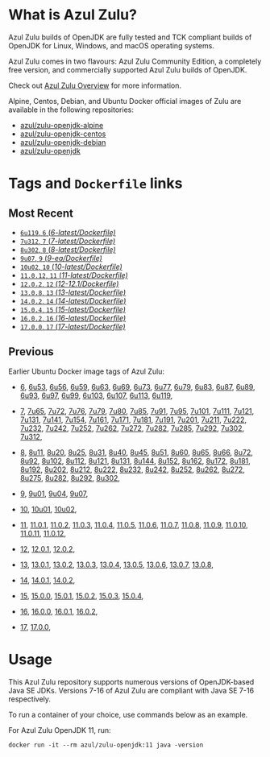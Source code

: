 What is Azul Zulu? 
======================================

Azul Zulu builds of OpenJDK are fully tested and TCK compliant builds of OpenJDK for Linux, Windows, and macOS operating systems.

Azul Zulu comes in two flavours: Azul Zulu Community Edition, a completely free version, and commercially supported Azul Zulu builds of OpenJDK.

Check out [Azul Zulu Overview][3] for more information.

Alpine, Centos, Debian, and Ubuntu Docker official images of Zulu are available in the following repositories:

  * [azul/zulu-openjdk-alpine][4]
  * [azul/zulu-openjdk-centos][5]
  * [azul/zulu-openjdk-debian][6]
  * [azul/zulu-openjdk][7]

Tags and `Dockerfile` links
===========================

Most Recent
-----------

  * [`6u119`, `6` (*6-latest/Dockerfile)*][10]
  * [`7u312`, `7` (*7-latest/Dockerfile)*][29]
  * [`8u302`, `8` (*8-latest/Dockerfile)*][61]
  * [`9u07`, `9` (*9-ea/Dockerfile)*][96]
  * [`10u02`, `10` (*10-latest/Dockerfile)*][100]
  * [`11.0.12`, `11` (*11-latest/Dockerfile)*][103]
  * [`12.0.2`, `12` (*12-12.1/Dockerfile)*][116]
  * [`13.0.8`, `13` (*13-latest/Dockerfile)*][119]
  * [`14.0.2`, `14` (*14-latest/Dockerfile)*][128]
  * [`15.0.4`, `15` (*15-latest/Dockerfile)*][131]
  * [`16.0.2`, `16` (*16-latest/Dockerfile)*][137]
  * [`17.0.0`, `17` (*17-latest/Dockerfile)*][141]

Previous
--------

Earlier Ubuntu Docker image tags of Azul Zulu:

  * [6][10],
  [6u53][11],
  [6u56][12],
  [6u59][13],
  [6u63][14],
  [6u69][15],
  [6u73][16],
  [6u77][17],
  [6u79][18],
  [6u83][19],
  [6u87][20],
  [6u89][21],
  [6u93][22],
  [6u97][23],
  [6u99][24],
  [6u103][25],
  [6u107][26],
  [6u113][27],
  [6u119][28],
  
  * [7][29],
  [7u65][30],
  [7u72][31],
  [7u76][32],
  [7u79][33],
  [7u80][34],
  [7u85][35],
  [7u91][36],
  [7u95][37],
  [7u101][38],
  [7u111][39],
  [7u121][40],
  [7u131][41],
  [7u141][42],
  [7u154][43],
  [7u161][44],
  [7u171][45],
  [7u181][46],
  [7u191][47],
  [7u201][48],
  [7u211][49],
  [7u222][50],
  [7u232][51],
  [7u242][52],
  [7u252][53],
  [7u262][54],
  [7u272][55],
  [7u282][56],
  [7u285][57],
  [7u292][58],
  [7u302][59],
  [7u312][60],
  
  * [8][61],
  [8u11][62],
  [8u20][63],
  [8u25][64],
  [8u31][65],
  [8u40][66],
  [8u45][67],
  [8u51][68],
  [8u60][69],
  [8u65][70],
  [8u66][71],
  [8u72][72],
  [8u92][73],
  [8u102][74],
  [8u112][75],
  [8u121][76],
  [8u131][77],
  [8u144][78],
  [8u152][79],
  [8u162][80],
  [8u172][81],
  [8u181][82],
  [8u192][83],
  [8u202][84],
  [8u212][85],
  [8u222][86],
  [8u232][87],
  [8u242][88],
  [8u252][89],
  [8u262][90],
  [8u272][91],
  [8u275][92],
  [8u282][93],
  [8u292][94],
  [8u302][95],
  
  * [9][96],
  [9u01][97],
  [9u04][98],
  [9u07][99],
  
  * [10][100],
  [10u01][101],
  [10u02][102],
  
  * [11][103],
  [11.0.1][104],
  [11.0.2][105],
  [11.0.3][106],
  [11.0.4][107],
  [11.0.5][108],
  [11.0.6][109],
  [11.0.7][110],
  [11.0.8][111],
  [11.0.9][112],
  [11.0.10][113],
  [11.0.11][114],
  [11.0.12][115],
  
  * [12][116],
  [12.0.1][117],
  [12.0.2][118],
  
  * [13][119],
  [13.0.1][120],
  [13.0.2][121],
  [13.0.3][122],
  [13.0.4][123],
  [13.0.5][124],
  [13.0.6][125],
  [13.0.7][126],
  [13.0.8][127],
  
  * [14][128],
  [14.0.1][129],
  [14.0.2][130],
  
  * [15][131],
  [15.0.0][132],
  [15.0.1][133],
  [15.0.2][134],
  [15.0.3][135],
  [15.0.4][136],
  
  * [16][137],
  [16.0.0][138],
  [16.0.1][139],
  [16.0.2][140],
  
  * [17][141],
  [17.0.0][142],
  

Usage
=====

This Azul Zulu repository supports numerous versions of OpenJDK-based Java SE JDKs. Versions 7-16 of Azul Zulu are compliant with Java SE 7-16 respectively.

To run a container of your choice, use commands below as an example.

For Azul Zulu OpenJDK 11, run:

    docker run -it --rm azul/zulu-openjdk:11 java -version

  [1]: https://www.azul.com/files/ZuluDocker60.gif
  [2]: https://www.azul.com/
  [3]: https://www.azul.com/products/zulu-community/
  [4]: https://hub.docker.com/r/azul/zulu-openjdk-alpine
  [5]: https://hub.docker.com/r/azul/zulu-openjdk-centos
  [6]: https://hub.docker.com/r/azul/zulu-openjdk-debian
  [7]: https://hub.docker.com/r/azul/zulu-openjdk


  [10]: https://github.com/zulu-openjdk/zulu-openjdk/blob/master/centos/6-latest/Dockerfile
  [11]: https://github.com/zulu-openjdk/zulu-openjdk/blob/master/centos/6u53-6.5.0.2/Dockerfile
  [12]: https://github.com/zulu-openjdk/zulu-openjdk/blob/master/centos/6u56-6.6.0.1/Dockerfile
  [13]: https://github.com/zulu-openjdk/zulu-openjdk/blob/master/centos/6u59-6.7.0.2/Dockerfile
  [14]: https://github.com/zulu-openjdk/zulu-openjdk/blob/master/centos/6u63-6.8.0.1/Dockerfile
  [15]: https://github.com/zulu-openjdk/zulu-openjdk/blob/master/centos/6u69-6.9.0.3/Dockerfile
  [16]: https://github.com/zulu-openjdk/zulu-openjdk/blob/master/centos/6u73-6.10.0.3/Dockerfile
  [17]: https://github.com/zulu-openjdk/zulu-openjdk/blob/master/centos/6u77-6.11.0.2/Dockerfile
  [18]: https://github.com/zulu-openjdk/zulu-openjdk/blob/master/centos/6u79-6.12.0.2/Dockerfile
  [19]: https://github.com/zulu-openjdk/zulu-openjdk/blob/master/centos/6u83-6.13.0.7/Dockerfile
  [20]: https://github.com/zulu-openjdk/zulu-openjdk/blob/master/centos/6u87-6.14.0.1/Dockerfile
  [21]: https://github.com/zulu-openjdk/zulu-openjdk/blob/master/centos/6u89-6.15.0.1/Dockerfile
  [22]: https://github.com/zulu-openjdk/zulu-openjdk/blob/master/centos/6u93-6.16.0.1/Dockerfile
  [23]: https://github.com/zulu-openjdk/zulu-openjdk/blob/master/centos/6u97-6.17.0.1/Dockerfile
  [24]: https://github.com/zulu-openjdk/zulu-openjdk/blob/master/centos/6u99-6.18.0.3/Dockerfile
  [25]: https://github.com/zulu-openjdk/zulu-openjdk/blob/master/centos/6u103-6.19.0.1/Dockerfile
  [26]: https://github.com/zulu-openjdk/zulu-openjdk/blob/master/centos/6u107-6.20.0.1/Dockerfile
  [27]: https://github.com/zulu-openjdk/zulu-openjdk/blob/master/centos/6u113-6.21.0.3/Dockerfile
  [28]: https://github.com/zulu-openjdk/zulu-openjdk/blob/master/centos/6u119-6.22.0.3/Dockerfile
  
  [29]: https://github.com/zulu-openjdk/zulu-openjdk/blob/master/centos/7-latest/Dockerfile
  [30]: https://github.com/zulu-openjdk/zulu-openjdk/blob/master/centos/7u65-7.6.0.1/Dockerfile
  [31]: https://github.com/zulu-openjdk/zulu-openjdk/blob/master/centos/7u72-7.7.0.1/Dockerfile
  [32]: https://github.com/zulu-openjdk/zulu-openjdk/blob/master/centos/7u76-7.8.0.3/Dockerfile
  [33]: https://github.com/zulu-openjdk/zulu-openjdk/blob/master/centos/7u79-7.9.0.2/Dockerfile
  [34]: https://github.com/zulu-openjdk/zulu-openjdk/blob/master/centos/7u80-7.10.0.1/Dockerfile
  [35]: https://github.com/zulu-openjdk/zulu-openjdk/blob/master/centos/7u85-7.11.0.3/Dockerfile
  [36]: https://github.com/zulu-openjdk/zulu-openjdk/blob/master/centos/7u91-7.12.0.3/Dockerfile
  [37]: https://github.com/zulu-openjdk/zulu-openjdk/blob/master/centos/7u95-7.13.0.1/Dockerfile
  [38]: https://github.com/zulu-openjdk/zulu-openjdk/blob/master/centos/7u101-7.14.0.5/Dockerfile
  [39]: https://github.com/zulu-openjdk/zulu-openjdk/blob/master/centos/7u111-7.15.0.5/Dockerfile
  [40]: https://github.com/zulu-openjdk/zulu-openjdk/blob/master/centos/7u121-7.16.0.1/Dockerfile
  [41]: https://github.com/zulu-openjdk/zulu-openjdk/blob/master/centos/7u131-7.17.0.5/Dockerfile
  [42]: https://github.com/zulu-openjdk/zulu-openjdk/blob/master/centos/7u141-7.18.0.3/Dockerfile
  [43]: https://github.com/zulu-openjdk/zulu-openjdk/blob/master/centos/7u154-7.20.0.3/Dockerfile
  [44]: https://github.com/zulu-openjdk/zulu-openjdk/blob/master/centos/7u161-7.21.0.3/Dockerfile
  [45]: https://github.com/zulu-openjdk/zulu-openjdk/blob/master/centos/7u171-7.22.0.3/Dockerfile
  [46]: https://github.com/zulu-openjdk/zulu-openjdk/blob/master/centos/7u181-7.23.0.1/Dockerfile
  [47]: https://github.com/zulu-openjdk/zulu-openjdk/blob/master/centos/7u191-7.24.0.1/Dockerfile
  [48]: https://github.com/zulu-openjdk/zulu-openjdk/blob/master/centos/7u201-7.25.0.5/Dockerfile
  [49]: https://github.com/zulu-openjdk/zulu-openjdk/blob/master/centos/7u211-7.27.0.1/Dockerfile
  [50]: https://github.com/zulu-openjdk/zulu-openjdk/blob/master/centos/7u222-7.29.0.5/Dockerfile
  [51]: https://github.com/zulu-openjdk/zulu-openjdk/blob/master/centos/7u232-7.31.0.5/Dockerfile
  [52]: https://github.com/zulu-openjdk/zulu-openjdk/blob/master/centos/7u242-7.34.0.5/Dockerfile
  [53]: https://github.com/zulu-openjdk/zulu-openjdk/blob/master/centos/7u252-7.36.0.5/Dockerfile
  [54]: https://github.com/zulu-openjdk/zulu-openjdk/blob/master/centos/7u262-7.38.0.11/Dockerfile
  [55]: https://github.com/zulu-openjdk/zulu-openjdk/blob/master/centos/7u272-7.40.0.15/Dockerfile
  [56]: https://github.com/zulu-openjdk/zulu-openjdk/blob/master/centos/7u282-7.42.0.13/Dockerfile
  [57]: https://github.com/zulu-openjdk/zulu-openjdk/blob/master/centos/7u285-7.42.0.51/Dockerfile
  [58]: https://github.com/zulu-openjdk/zulu-openjdk/blob/master/centos/7u292-7.44.0.11/Dockerfile
  [59]: https://github.com/zulu-openjdk/zulu-openjdk/blob/master/centos/7u302-7.46.0.11/Dockerfile
  [60]: https://github.com/zulu-openjdk/zulu-openjdk/blob/master/centos/7u312-7.48.0.11/Dockerfile
  
  [61]: https://github.com/zulu-openjdk/zulu-openjdk/blob/master/centos/8-latest/Dockerfile
  [62]: https://github.com/zulu-openjdk/zulu-openjdk/blob/master/centos/8u11-8.2.0.1/Dockerfile
  [63]: https://github.com/zulu-openjdk/zulu-openjdk/blob/master/centos/8u20-8.3.0.1/Dockerfile
  [64]: https://github.com/zulu-openjdk/zulu-openjdk/blob/master/centos/8u25-8.4.0.1/Dockerfile
  [65]: https://github.com/zulu-openjdk/zulu-openjdk/blob/master/centos/8u31-8.5.0.1/Dockerfile
  [66]: https://github.com/zulu-openjdk/zulu-openjdk/blob/master/centos/8u40-8.6.0.1/Dockerfile
  [67]: https://github.com/zulu-openjdk/zulu-openjdk/blob/master/centos/8u45-8.7.0.5/Dockerfile
  [68]: https://github.com/zulu-openjdk/zulu-openjdk/blob/master/centos/8u51-8.8.0.3/Dockerfile
  [69]: https://github.com/zulu-openjdk/zulu-openjdk/blob/master/centos/8u60-8.9.0.4/Dockerfile
  [70]: https://github.com/zulu-openjdk/zulu-openjdk/blob/master/centos/8u65-8.10.0.1/Dockerfile
  [71]: https://github.com/zulu-openjdk/zulu-openjdk/blob/master/centos/8u66-8.11.0.1/Dockerfile
  [72]: https://github.com/zulu-openjdk/zulu-openjdk/blob/master/centos/8u72-8.13.0.5/Dockerfile
  [73]: https://github.com/zulu-openjdk/zulu-openjdk/blob/master/centos/8u92-8.15.0.1/Dockerfile
  [74]: https://github.com/zulu-openjdk/zulu-openjdk/blob/master/centos/8u102-8.17.0.7/Dockerfile
  [75]: https://github.com/zulu-openjdk/zulu-openjdk/blob/master/centos/8u112-8.19.0.1/Dockerfile
  [76]: https://github.com/zulu-openjdk/zulu-openjdk/blob/master/centos/8u121-8.20.0.5/Dockerfile
  [77]: https://github.com/zulu-openjdk/zulu-openjdk/blob/master/centos/8u131-8.21.0.1/Dockerfile
  [78]: https://github.com/zulu-openjdk/zulu-openjdk/blob/master/centos/8u144-8.23.0.3/Dockerfile
  [79]: https://github.com/zulu-openjdk/zulu-openjdk/blob/master/centos/8u152-8.25.0.1/Dockerfile
  [80]: https://github.com/zulu-openjdk/zulu-openjdk/blob/master/centos/8u162-8.27.0.7/Dockerfile
  [81]: https://github.com/zulu-openjdk/zulu-openjdk/blob/master/centos/8u172-8.30.0.1/Dockerfile
  [82]: https://github.com/zulu-openjdk/zulu-openjdk/blob/master/centos/8u181-8.31.0.1/Dockerfile
  [83]: https://github.com/zulu-openjdk/zulu-openjdk/blob/master/centos/8u192-8.33.0.1/Dockerfile
  [84]: https://github.com/zulu-openjdk/zulu-openjdk/blob/master/centos/8u202-8.36.0.1/Dockerfile
  [85]: https://github.com/zulu-openjdk/zulu-openjdk/blob/master/centos/8u212-8.38.0.13/Dockerfile
  [86]: https://github.com/zulu-openjdk/zulu-openjdk/blob/master/centos/8u222-8.40.0.25/Dockerfile
  [87]: https://github.com/zulu-openjdk/zulu-openjdk/blob/master/centos/8u232-8.42.0.23/Dockerfile
  [88]: https://github.com/zulu-openjdk/zulu-openjdk/blob/master/centos/8u242-8.44.0.11/Dockerfile
  [89]: https://github.com/zulu-openjdk/zulu-openjdk/blob/master/centos/8u252-8.46.0.19/Dockerfile
  [90]: https://github.com/zulu-openjdk/zulu-openjdk/blob/master/centos/8u262-8.48.0.51/Dockerfile
  [91]: https://github.com/zulu-openjdk/zulu-openjdk/blob/master/centos/8u272-8.50.0.21/Dockerfile
  [92]: https://github.com/zulu-openjdk/zulu-openjdk/blob/master/centos/8u275-8.50.0.53/Dockerfile
  [93]: https://github.com/zulu-openjdk/zulu-openjdk/blob/master/centos/8u282-8.52.0.23/Dockerfile
  [94]: https://github.com/zulu-openjdk/zulu-openjdk/blob/master/centos/8u292-8.54.0.21/Dockerfile
  [95]: https://github.com/zulu-openjdk/zulu-openjdk/blob/master/centos/8u302-8.56.0.21/Dockerfile
  
  [96]: https://github.com/zulu-openjdk/zulu-openjdk/blob/master/centos/9-ea/Dockerfile
  [97]: https://github.com/zulu-openjdk/zulu-openjdk/blob/master/centos/9u01-9.0.1.3/Dockerfile
  [98]: https://github.com/zulu-openjdk/zulu-openjdk/blob/master/centos/9u04-9.0.4.1/Dockerfile
  [99]: https://github.com/zulu-openjdk/zulu-openjdk/blob/master/centos/9u07-9.0.7.1/Dockerfile
  
  [100]: https://github.com/zulu-openjdk/zulu-openjdk/blob/master/centos/10-latest/Dockerfile
  [101]: https://github.com/zulu-openjdk/zulu-openjdk/blob/master/centos/10u01-10.2/Dockerfile
  [102]: https://github.com/zulu-openjdk/zulu-openjdk/blob/master/centos/10u02-10.3/Dockerfile
  
  [103]: https://github.com/zulu-openjdk/zulu-openjdk/blob/master/centos/11-latest/Dockerfile
  [104]: https://github.com/zulu-openjdk/zulu-openjdk/blob/master/centos/11.0.1-11.2/Dockerfile
  [105]: https://github.com/zulu-openjdk/zulu-openjdk/blob/master/centos/11.0.2-11.29/Dockerfile
  [106]: https://github.com/zulu-openjdk/zulu-openjdk/blob/master/centos/11.0.3-11.31/Dockerfile
  [107]: https://github.com/zulu-openjdk/zulu-openjdk/blob/master/centos/11.0.4-11.33/Dockerfile
  [108]: https://github.com/zulu-openjdk/zulu-openjdk/blob/master/centos/11.0.5-11.35/Dockerfile
  [109]: https://github.com/zulu-openjdk/zulu-openjdk/blob/master/centos/11.0.6-11.37/Dockerfile
  [110]: https://github.com/zulu-openjdk/zulu-openjdk/blob/master/centos/11.0.7-11.39.15/Dockerfile
  [111]: https://github.com/zulu-openjdk/zulu-openjdk/blob/master/centos/11.0.8-11.41.23/Dockerfile
  [112]: https://github.com/zulu-openjdk/zulu-openjdk/blob/master/centos/11.0.9-11.43.21/Dockerfile
  [113]: https://github.com/zulu-openjdk/zulu-openjdk/blob/master/centos/11.0.10-11.45.27/Dockerfile
  [114]: https://github.com/zulu-openjdk/zulu-openjdk/blob/master/centos/11.0.11-11.48.21/Dockerfile
  [115]: https://github.com/zulu-openjdk/zulu-openjdk/blob/master/centos/11.0.12-11.50.19/Dockerfile
  
  [116]: https://github.com/zulu-openjdk/zulu-openjdk/blob/master/centos/12-12.1/Dockerfile
  [117]: https://github.com/zulu-openjdk/zulu-openjdk/blob/master/centos/12.0.1-12.2/Dockerfile
  [118]: https://github.com/zulu-openjdk/zulu-openjdk/blob/master/centos/12.0.2-12.3/Dockerfile
  
  [119]: https://github.com/zulu-openjdk/zulu-openjdk/blob/master/centos/13-latest/Dockerfile
  [120]: https://github.com/zulu-openjdk/zulu-openjdk/blob/master/centos/13.0.1-13.28/Dockerfile
  [121]: https://github.com/zulu-openjdk/zulu-openjdk/blob/master/centos/13.0.2-13.29/Dockerfile
  [122]: https://github.com/zulu-openjdk/zulu-openjdk/blob/master/centos/13.0.3-13.31.11/Dockerfile
  [123]: https://github.com/zulu-openjdk/zulu-openjdk/blob/master/centos/13.0.4-13.33.25/Dockerfile
  [124]: https://github.com/zulu-openjdk/zulu-openjdk/blob/master/centos/13.0.5-13.35.17/Dockerfile
  [125]: https://github.com/zulu-openjdk/zulu-openjdk/blob/master/centos/13.0.6-13.37.21/Dockerfile
  [126]: https://github.com/zulu-openjdk/zulu-openjdk/blob/master/centos/13.0.7-13.40.15/Dockerfile
  [127]: https://github.com/zulu-openjdk/zulu-openjdk/blob/master/centos/13.0.8-13.42.17/Dockerfile
  
  [128]: https://github.com/zulu-openjdk/zulu-openjdk/blob/master/centos/14-latest/Dockerfile
  [129]: https://github.com/zulu-openjdk/zulu-openjdk/blob/master/centos/14.0.1-14.28.21/Dockerfile
  [130]: https://github.com/zulu-openjdk/zulu-openjdk/blob/master/centos/14.0.2-14.29.23/Dockerfile
  
  [131]: https://github.com/zulu-openjdk/zulu-openjdk/blob/master/centos/15-latest/Dockerfile
  [132]: https://github.com/zulu-openjdk/zulu-openjdk/blob/master/centos/15.0.0-15.27.17/Dockerfile
  [133]: https://github.com/zulu-openjdk/zulu-openjdk/blob/master/centos/15.0.1-15.28.51/Dockerfile
  [134]: https://github.com/zulu-openjdk/zulu-openjdk/blob/master/centos/15.0.2-15.29.15/Dockerfile
  [135]: https://github.com/zulu-openjdk/zulu-openjdk/blob/master/centos/15.0.3-15.32.15/Dockerfile
  [136]: https://github.com/zulu-openjdk/zulu-openjdk/blob/master/centos/15.0.4-15.34.17/Dockerfile
  
  [137]: https://github.com/zulu-openjdk/zulu-openjdk/blob/master/centos/16-latest/Dockerfile
  [138]: https://github.com/zulu-openjdk/zulu-openjdk/blob/master/centos/16.0.0-16.28.11-jre/Dockerfile
  [139]: https://github.com/zulu-openjdk/zulu-openjdk/blob/master/centos/16.0.1-16.30.15-jre/Dockerfile
  [140]: https://github.com/zulu-openjdk/zulu-openjdk/blob/master/centos/16.0.2-16.32.15-jre/Dockerfile
  
  [141]: https://github.com/zulu-openjdk/zulu-openjdk/blob/master/centos/17-latest/Dockerfile
  [142]: https://github.com/zulu-openjdk/zulu-openjdk/blob/master/centos/17.0.0-17.28.13-jre/Dockerfile
  